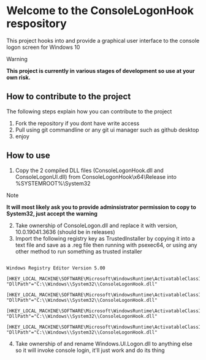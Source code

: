 # Welcome to the ConsoleLogonHook respository

This project hooks into and provide a graphical user interface to the console logon screen for Windows 10


> [!WARNING] 
**This project is currently in various stages of development so use at your own risk.**

## How to contribute to the project
The following steps explain how you can contribute to the project
1. Fork the repository if you dont have write access
2. Pull using git commandline or any git ui manager such as github desktop
3. enjoy
 
## How to use
1. Copy the 2 compiled DLL files (ConsoleLogonHook.dll and ConsoleLogonUI.dll) from ConsoleLogonHook\x64\Release into %SYSTEMROOT%\System32
> [!NOTE]
> **It will most likely ask you to provide adminsistrator permission to copy to System32, just accept the warning**
>
2. Take ownership of ConsoleLogon.dll and replace it with version, 10.0.19041.3636 (should be in releases)
3. Import the following registry key as TrustedInstaller by copying it into a text file and save as a .reg file then running with psexec64, or using any other method to run something as trusted installer


```

Windows Registry Editor Version 5.00

[HKEY_LOCAL_MACHINE\SOFTWARE\Microsoft\WindowsRuntime\ActivatableClassId\Windows.Internal.UI.Logon.Controller.ConsoleBlockedShutdownResolver]
"DllPath"="C:\\Windows\\System32\\ConsoleLogonHook.dll"

[HKEY_LOCAL_MACHINE\SOFTWARE\Microsoft\WindowsRuntime\ActivatableClassId\Windows.Internal.UI.Logon.Controller.ConsoleLockScreen]
"DllPath"="C:\\Windows\\System32\\ConsoleLogonHook.dll"

[HKEY_LOCAL_MACHINE\SOFTWARE\Microsoft\WindowsRuntime\ActivatableClassId\Windows.Internal.UI.Logon.Controller.ConsoleLogonUX]
"DllPath"="C:\\Windows\\System32\\ConsoleLogonHook.dll"

[HKEY_LOCAL_MACHINE\SOFTWARE\Microsoft\WindowsRuntime\ActivatableClassId\Windows.Internal.Shell.PlatformExtensions.ConsoleCredUX]
"DllPath"="C:\\Windows\\System32\\ConsoleLogonHook.dll"
```

4. Take ownership of and rename Windows.UI.Logon.dll to anything else so it will invoke console login, it'll just work and do its thing
